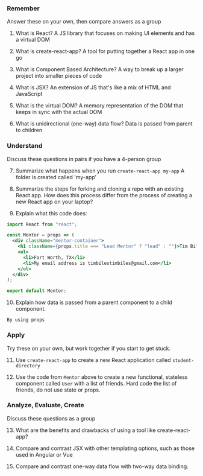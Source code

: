 ### Remember

Answer these on your own, then compare answers as a group

1.  What is React?
      A JS library that focuses on making UI elements and has a virtual DOM


2.  What is create-react-app?
      A tool for putting together a React app in one go

3.  What is Component Based Architecture?
      A way to break up a larger project into smaller pieces of code

4.  What is JSX?
      An extension of JS that's like a mix of HTML and JavaScript

5.  What is the virtual DOM?
      A memory representation of the DOM that keeps in sync with the actual DOM

6.  What is unidirectional (one-way) data flow?
      Data is passed from parent to children

### Understand

Discuss these questions in pairs if you have a 4-person group

7.  Summarize what happens when you run `create-react-app my-app`
    A folder is created called 'my-app'



8.  Summarize the steps for forking and cloning a repo with an existing React app. How does this process differ from the process of creating a new React app on your laptop?



9.  Explain what this code does:

```jsx
import React from "react";

const Mentor = props => (
  <div className="mentor-container">
    <h1 className={props.title === "Lead Mentor" ? "lead" : ""}>Tim Biles</h1>
    <ul>
      <li>Fort Worth, TX</li>
      <li>My email address is timbilestimbiles@gmail.com</li>
    </ul>
  </div>
);

export default Mentor;
```

10.  Explain how data is passed from a parent component to a child component.

    By using props

### Apply

Try these on your own, but work together if you start to get stuck.

11.  Use `create-react-app` to create a new React application called `student-directory`

12.  Use the code from `Mentor` above to create a new functional, stateless component called `User` with a list of friends. Hard code the list of friends, do not use state or props.

### Analyze, Evaluate, Create

Discuss these questions as a group

13. What are the benefits and drawbacks of using a tool like create-react-app?

14. Compare and contrast JSX with other templating options, such as those used in Angular or Vue

15. Compare and contrast one-way data flow with two-way data binding.
